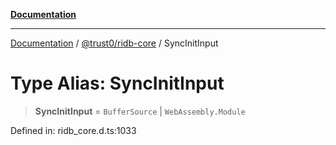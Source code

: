 [**Documentation**](../../../README.md)

***

[Documentation](../../../packages.md) / [@trust0/ridb-core](../README.md) / SyncInitInput

# Type Alias: SyncInitInput

> **SyncInitInput** = `BufferSource` \| `WebAssembly.Module`

Defined in: ridb\_core.d.ts:1033
